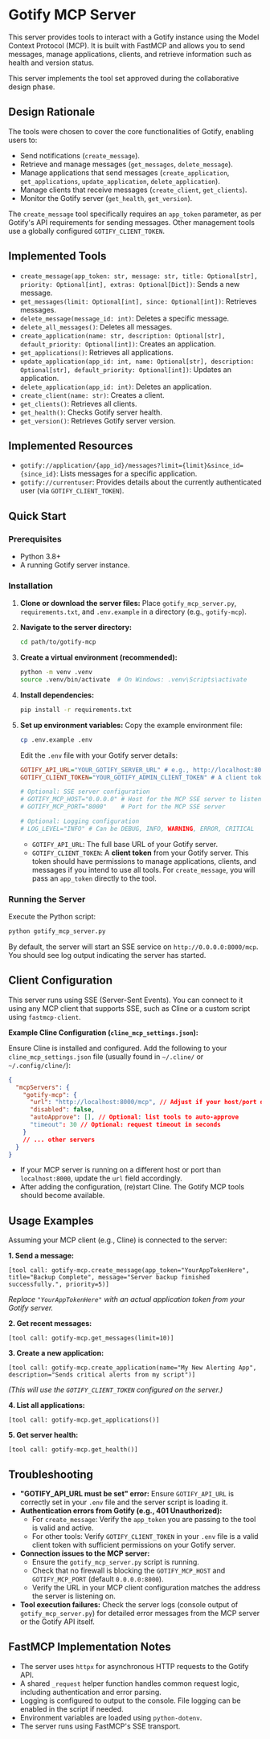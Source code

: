 # Gotify MCP Server

This server provides tools to interact with a Gotify instance using the Model Context Protocol (MCP). It is built with FastMCP and allows you to send messages, manage applications, clients, and retrieve information such as health and version status.

This server implements the tool set approved during the collaborative design phase.

## Design Rationale

The tools were chosen to cover the core functionalities of Gotify, enabling users to:
- Send notifications (`create_message`).
- Retrieve and manage messages (`get_messages`, `delete_message`).
- Manage applications that send messages (`create_application`, `get_applications`, `update_application`, `delete_application`).
- Manage clients that receive messages (`create_client`, `get_clients`).
- Monitor the Gotify server (`get_health`, `get_version`).

The `create_message` tool specifically requires an `app_token` parameter, as per Gotify's API requirements for sending messages. Other management tools use a globally configured `GOTIFY_CLIENT_TOKEN`.

## Implemented Tools

- `create_message(app_token: str, message: str, title: Optional[str], priority: Optional[int], extras: Optional[Dict])`: Sends a new message.
- `get_messages(limit: Optional[int], since: Optional[int])`: Retrieves messages.
- `delete_message(message_id: int)`: Deletes a specific message.
- `delete_all_messages()`: Deletes all messages.
- `create_application(name: str, description: Optional[str], default_priority: Optional[int])`: Creates an application.
- `get_applications()`: Retrieves all applications.
- `update_application(app_id: int, name: Optional[str], description: Optional[str], default_priority: Optional[int])`: Updates an application.
- `delete_application(app_id: int)`: Deletes an application.
- `create_client(name: str)`: Creates a client.
- `get_clients()`: Retrieves all clients.
- `get_health()`: Checks Gotify server health.
- `get_version()`: Retrieves Gotify server version.

## Implemented Resources

- `gotify://application/{app_id}/messages?limit={limit}&since_id={since_id}`: Lists messages for a specific application.
- `gotify://currentuser`: Provides details about the currently authenticated user (via `GOTIFY_CLIENT_TOKEN`).

## Quick Start

### Prerequisites
- Python 3.8+
- A running Gotify server instance.

### Installation

1.  **Clone or download the server files:**
    Place `gotify_mcp_server.py`, `requirements.txt`, and `.env.example` in a directory (e.g., `gotify-mcp`).

2.  **Navigate to the server directory:**
    ```bash
    cd path/to/gotify-mcp
    ```

3.  **Create a virtual environment (recommended):**
    ```bash
    python -m venv .venv
    source .venv/bin/activate  # On Windows: .venv\Scripts\activate
    ```

4.  **Install dependencies:**
    ```bash
    pip install -r requirements.txt
    ```

5.  **Set up environment variables:**
    Copy the example environment file:
    ```bash
    cp .env.example .env
    ```
    Edit the `.env` file with your Gotify server details:
    ```ini
    GOTIFY_API_URL="YOUR_GOTIFY_SERVER_URL" # e.g., http://localhost:80 or https://gotify.example.com
    GOTIFY_CLIENT_TOKEN="YOUR_GOTIFY_ADMIN_CLIENT_TOKEN" # A client token with permissions to manage apps/messages

    # Optional: SSE server configuration
    # GOTIFY_MCP_HOST="0.0.0.0" # Host for the MCP SSE server to listen on
    # GOTIFY_MCP_PORT="8000"    # Port for the MCP SSE server

    # Optional: Logging configuration
    # LOG_LEVEL="INFO" # Can be DEBUG, INFO, WARNING, ERROR, CRITICAL
    ```
    - `GOTIFY_API_URL`: The full base URL of your Gotify server.
    - `GOTIFY_CLIENT_TOKEN`: A **client token** from your Gotify server. This token should have permissions to manage applications, clients, and messages if you intend to use all tools. For `create_message`, you will pass an `app_token` directly to the tool.

### Running the Server

Execute the Python script:
```bash
python gotify_mcp_server.py
```
By default, the server will start an SSE service on `http://0.0.0.0:8000/mcp`.
You should see log output indicating the server has started.

## Client Configuration

This server runs using SSE (Server-Sent Events). You can connect to it using any MCP client that supports SSE, such as Cline or a custom script using `fastmcp-client`.

**Example Cline Configuration (`cline_mcp_settings.json`):**

Ensure Cline is installed and configured. Add the following to your `cline_mcp_settings.json` file (usually found in `~/.cline/` or `~/.config/cline/`):

```json
{
  "mcpServers": {
    "gotify-mcp": {
      "url": "http://localhost:8000/mcp", // Adjust if your host/port differs
      "disabled": false,
      "autoApprove": [], // Optional: list tools to auto-approve
      "timeout": 30 // Optional: request timeout in seconds
    }
    // ... other servers
  }
}
```

- If your MCP server is running on a different host or port than `localhost:8000`, update the `url` field accordingly.
- After adding the configuration, (re)start Cline. The Gotify MCP tools should become available.

## Usage Examples

Assuming your MCP client (e.g., Cline) is connected to the server:

**1. Send a message:**
```
[tool call: gotify-mcp.create_message(app_token="YourAppTokenHere", title="Backup Complete", message="Server backup finished successfully.", priority=5)]
```
*Replace `"YourAppTokenHere"` with an actual application token from your Gotify server.*

**2. Get recent messages:**
```
[tool call: gotify-mcp.get_messages(limit=10)]
```

**3. Create a new application:**
```
[tool call: gotify-mcp.create_application(name="My New Alerting App", description="Sends critical alerts from my script")]
```
*(This will use the `GOTIFY_CLIENT_TOKEN` configured on the server.)*

**4. List all applications:**
```
[tool call: gotify-mcp.get_applications()]
```

**5. Get server health:**
```
[tool call: gotify-mcp.get_health()]
```

## Troubleshooting

-   **"GOTIFY_API_URL must be set" error:** Ensure `GOTIFY_API_URL` is correctly set in your `.env` file and the server script is loading it.
-   **Authentication errors from Gotify (e.g., 401 Unauthorized):**
    -   For `create_message`: Verify the `app_token` you are passing to the tool is valid and active.
    -   For other tools: Verify `GOTIFY_CLIENT_TOKEN` in your `.env` file is a valid client token with sufficient permissions on your Gotify server.
-   **Connection issues to the MCP server:**
    -   Ensure the `gotify_mcp_server.py` script is running.
    -   Check that no firewall is blocking the `GOTIFY_MCP_HOST` and `GOTIFY_MCP_PORT` (default `0.0.0.0:8000`).
    -   Verify the URL in your MCP client configuration matches the address the server is listening on.
-   **Tool execution failures:** Check the server logs (console output of `gotify_mcp_server.py`) for detailed error messages from the MCP server or the Gotify API itself.

## FastMCP Implementation Notes

-   The server uses `httpx` for asynchronous HTTP requests to the Gotify API.
-   A shared `_request` helper function handles common request logic, including authentication and error parsing.
-   Logging is configured to output to the console. File logging can be enabled in the script if needed.
-   Environment variables are loaded using `python-dotenv`.
-   The server runs using FastMCP's SSE transport. 